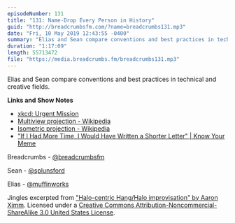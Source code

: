 ```yaml
---
episodeNumber: 131
title: "131: Name-Drop Every Person in History"
guid: "http://breadcrumbsfm.com/?name=breadcrumbs131.mp3"
date: "Fri, 10 May 2019 12:43:55 -0400"
summary: "Elias and Sean compare conventions and best practices in technical and creative fields."
duration: "1:17:09"
length: 55713472
file: "https://media.breadcrumbs.fm/breadcrumbs131.mp3"
---
```

Elias and Sean compare conventions and best practices in technical and creative fields.

**Links and Show Notes**
- [xkcd: Urgent Mission](https://xkcd.com/567/)
- [Multiview projection - Wikipedia](https://en.wikipedia.org/wiki/Multiview_projection)
- [Isometric projection - Wikipedia](https://en.wikipedia.org/wiki/Isometric_projection)
- ["If I Had More Time, I Would Have Written a Shorter Letter" | Know Your Meme](https://knowyourmeme.com/memes/if-i-had-more-time-i-would-have-written-a-shorter-letter)

Breadcrumbs - [@breadcrumbsfm](https://twitter.com/breadcrumbsfm)

Sean - [@splunsford](https://twitter.com/splunsford)

Elias - [@muffinworks](https://twitter.com/muffinworks)

Jingles excerpted from ["Halo-centric Hang/Halo improvisation" by Aaron Ximm](http://freemusicarchive.org/music/aaron_ximm/handpans_and_the_hang/). Licensed under a [Creative Commons Attribution-Noncommercial-ShareAlike 3.0 United States License](http://creativecommons.org/licenses/by-nc-sa/3.0/us/).